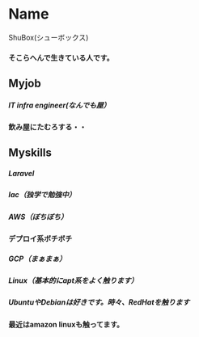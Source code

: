 # Name 

ShuBox(シューボックス)

#### そこらへんで生きている人です。
 
## Myjob

##### IT infra engineer(なんでも屋）
####  飲み屋にたむろする・・

## Myskills
##### Laravel
##### Iac（独学で勉強中）
##### AWS（ぼちぼち）
####  デプロイ系ボチボチ
##### GCP（まぁまぁ）
##### Linux（基本的にapt系をよく触ります）
##### UbuntuやDebianは好きです。時々、RedHatを触ります　
#### 最近はamazon linuxも触ってます。

